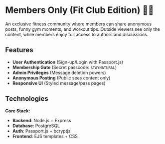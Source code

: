 # Members Only (Fit Club Edition) 🏋️‍♂️

An exclusive fitness community where members can share anonymous posts, funny gym moments, and workout tips. Outside viewers see only the content, while members enjoy full access to authors and discussions.

## Features

- **User Authentication** (Sign-up/Login with Passport.js)
- **Membership Gate** (Secret passcode: `STAYNATURAL`)
- **Admin Privileges** (Message deletion powers)
- **Anonymous Posting** (Public sees content only)
- **Responsive UI** (Styled message/pass pages)

## Technologies

**Core Stack:**

- **Backend**: Node.js + Express
- **Database**: PostgreSQL
- **Auth**: Passport.js + bcryptjs
- **Frontend**: EJS templates + CSS
